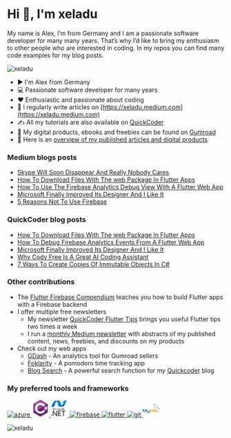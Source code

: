 # Hi 👋, I'm xeladu

My name is Alex, I’m from Germany and I am a passionate software developer for many many years. That’s why I’d like to bring my enthusiasm to other people who are interested in coding. In my repos you can find many code examples for my blog posts.

<p align="left"> <img src="https://komarev.com/ghpvc/?username=xeladu&label=Profile%20views&color=44ff00&style=plastic" alt="xeladu" /> </p>

- ▶  I'm Alex from Germany
- 💻 Passionate software developer for many years
- ❤  Enthusiastic and passionate about coding
- 📝 I regularly write articles on [https://xeladu.medium.com](https://xeladu.medium.com)
- ✍ All my tutorials are also available on [QuickCoder](https://quickcoder.org)
- 🏬 My digital products, ebooks and freebies can be found on [Gumroad](https://xeladu.gumroad.com)
- 📙 Here is an [overview of my published articles and digital products](https://xeladu.medium.com/%E2%84%B9-xeladus-info-point-find-quickly-what-you-need-bbe620e97d8c)

### Medium blogs posts
<!-- BLOG-POST-LIST:START -->
- [Skype Will Soon Disappear And Really Nobody Cares](https://xeladu.medium.com/skype-will-soon-disappear-and-really-nobody-cares-6e9c654a0a99?source=rss-ae1e6291afc3------2)
- [How To Download Files With The web Package In Flutter Apps](https://levelup.gitconnected.com/how-to-download-files-with-the-web-package-in-flutter-apps-2f678a2c2d54?source=rss-ae1e6291afc3------2)
- [How To Use The Firebase Analytics Debug View With A Flutter Web App](https://levelup.gitconnected.com/how-to-use-the-firebase-analytics-debug-view-with-a-flutter-web-app-826795990331?source=rss-ae1e6291afc3------2)
- [Microsoft Finally Improved Its Designer And I Like It](https://levelup.gitconnected.com/microsoft-finally-improved-its-designer-and-i-like-it-98b679c577a3?source=rss-ae1e6291afc3------2)
- [5 Reasons Not To Use Firebase](https://levelup.gitconnected.com/5-reasons-not-to-use-firebase-c0278c772df7?source=rss-ae1e6291afc3------2)
<!-- BLOG-POST-LIST:END -->

### QuickCoder blog posts
<!-- QC-BLOG-POST-LIST:START -->
- [How To Download Files With The web Package In Flutter Apps](https://quickcoder.org/how-to-download-files-with-the-web-package-in-flutter-apps/?utm_source=rss&utm_medium=rss&utm_campaign=how-to-download-files-with-the-web-package-in-flutter-apps)
- [How To Debug Firebase Analytics Events From A Flutter Web App](https://quickcoder.org/how-to-debug-firebase-analytics-events-from-a-flutter-web-app/?utm_source=rss&utm_medium=rss&utm_campaign=how-to-debug-firebase-analytics-events-from-a-flutter-web-app)
- [Microsoft Finally Improved Its Designer And I Like It](https://quickcoder.org/microsoft-finally-improved-its-designer-and-i-like-it/?utm_source=rss&utm_medium=rss&utm_campaign=microsoft-finally-improved-its-designer-and-i-like-it)
- [Why Cody Free Is A Great AI Coding Assistant](https://quickcoder.org/why-cody-is-a-great-ai-coding-assistant/?utm_source=rss&utm_medium=rss&utm_campaign=why-cody-is-a-great-ai-coding-assistant)
- [7 Ways To Create Copies Of Immutable Objects In C#](https://quickcoder.org/7-ways-to-create-copies-of-immutable-objects-in-csharp/?utm_source=rss&utm_medium=rss&utm_campaign=7-ways-to-create-copies-of-immutable-objects-in-csharp)
<!-- QC-BLOG-POST-LIST:END -->

### Other contributions

- The [Flutter Firebase Compendium](https://flutter-firebase.quickcoder.org) teaches you how to build Flutter apps with a Firebase backend
- I offer multiple free newsletters
  - My newsletter [QuickCoder Flutter Tips](https://newsletters.quickcoder.org#flutter) brings you useful Flutter tips two times a week
  - I run a [monthly Medium newsletter](https://newsletters.quickcoder.org#medium) with abstracts of my published content, news, freebies, and discounts on my products
- Check out my web apps
  - [GDash](https://quickcoder.org/gdash) - An analytics tool for Gumroad sellers 
  - [Foklarity](https://foklarity.quickcoder.org) - A pomodoro time tracking app
  - [Blog Search](https://search.quickcoder.org) - A powerful search function for my [Quickcoder](https://quickcoder.org) blog

### My preferred tools and frameworks
 <p>
  <a href="https://azure.microsoft.com/en-in/" target="_blank" rel="noreferrer"> <img src="https://www.vectorlogo.zone/logos/microsoft_azure/microsoft_azure-icon.svg" alt="azure" width="40" height="40"/> </a> 
  <a href="https://www.w3schools.com/cs/" target="_blank" rel="noreferrer"> <img src="https://raw.githubusercontent.com/devicons/devicon/master/icons/csharp/csharp-original.svg" alt="csharp" width="40" height="40"/> </a> 
  <a href="https://dotnet.microsoft.com/" target="_blank" rel="noreferrer"> <img src="https://raw.githubusercontent.com/devicons/devicon/master/icons/dot-net/dot-net-original-wordmark.svg" alt="dotnet" width="40" height="40"/> </a> 
  <a href="https://firebase.google.com/" target="_blank" rel="noreferrer"> <img src="https://www.vectorlogo.zone/logos/firebase/firebase-icon.svg" alt="firebase" width="40" height="40"/> </a> 
  <a href="https://flutter.dev" target="_blank" rel="noreferrer"> <img src="https://www.vectorlogo.zone/logos/flutterio/flutterio-icon.svg" alt="flutter" width="40" height="40"/> </a> 
  <a href="https://git-scm.com/" target="_blank" rel="noreferrer"> <img src="https://www.vectorlogo.zone/logos/git-scm/git-scm-icon.svg" alt="git" width="40" height="40"/> </a> 
  <a href="https://www.mysql.com/" target="_blank" rel="noreferrer"> <img src="https://raw.githubusercontent.com/devicons/devicon/master/icons/mysql/mysql-original-wordmark.svg" alt="mysql" width="40" height="40"/> </a> 
  </p>
  
  <p><img src="https://github-readme-stats.vercel.app/api/top-langs?username=xeladu&show_icons=true&theme=synthwave&locale=en&layout=compact" alt="xeladu" /></p>

